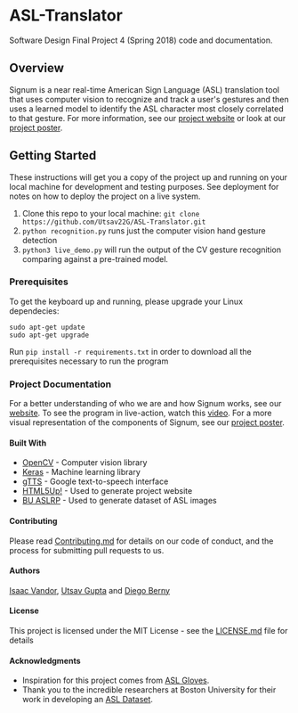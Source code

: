 # ASL-Translator
Software Design Final Project 4 (Spring 2018) code and documentation.

## Overview
Signum is a near real-time American Sign Language (ASL) translation tool that uses computer vision to recognize and track a user's gestures and then uses a learned model to identify the ASL character most closely correlated to that gesture. For more information, see our [project website](https://utsav22g.github.io/ASL-Translator/) or look at our [project poster](https://github.com/Utsav22G/ASL-Translator/blob/master/Project%20Documentation/Signum_Final_Poster.pdf).

## Getting Started

These instructions will get you a copy of the project up and running on your local machine for development and testing purposes. See deployment for notes on how to deploy the project on a live system.

1. Clone this repo to your local machine: `git clone https://github.com/Utsav22G/ASL-Translator.git`
2. `python recognition.py` runs just the computer vision hand gesture detection
3. `python3 live_demo.py` will run the output of the CV gesture recognition comparing against a pre-trained model.

### Prerequisites

To get the keyboard up and running, please upgrade your Linux dependecies:
```
sudo apt-get update
sudo apt-get upgrade
```

Run `pip install -r requirements.txt` in order to download all the prerequisites necessary to run the program

### Project Documentation

For a better understanding of who we are and how Signum works, see our [website](https://utsav22g.github.io/ASL-Translator/). To see the program in live-action, watch this [video](https://www.youtube.com/watch?v=yB_AGuRj0Zg). For a more visual representation of the components of Signum, see our [project poster](https://github.com/Utsav22G/ASL-Translator/blob/master/Project%20Documentation/Signum_Final_Poster.pdf).

#### Built With

* [OpenCV](https://opencv.org/) - Computer vision library
* [Keras](https://keras.io) - Machine learning library
* [gTTS](http://gtts.readthedocs.io/en/latest/) - Google text-to-speech interface
* [HTML5Up!](https://html5up.net/) - Used to generate project website
* [BU ASLRP](https://www.bu.edu/asllrp/) - Used to generate dataset of ASL images

#### Contributing

Please read [Contributing.md](Contributing.md) for details on our code of conduct, and the process for submitting pull requests to us.

#### Authors
[Isaac Vandor](http://isaacvandor.com/), [Utsav Gupta](http://github.com/Utsav22G/) and [Diego Berny](https://github.com/dberny)

#### License

This project is licensed under the MIT License - see the [LICENSE.md](LICENSE.md) file for details

#### Acknowledgments

* Inspiration for this project comes from [ASL Gloves](http://www.olin.edu/news-events/2016/asl-gloves/).
* Thank you to the incredible researchers at Boston University for their work in developing an [ASL Dataset](https://www.bu.edu/asllrp/).
